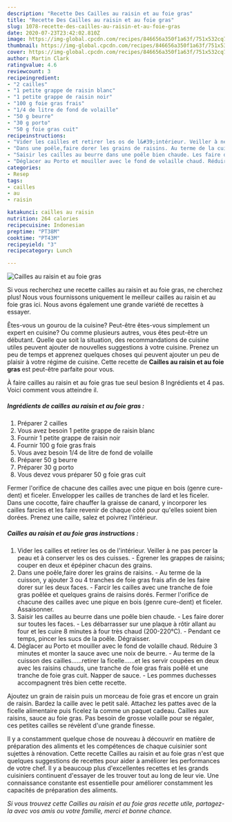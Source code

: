 ```yaml
---
description: "Recette Des Cailles au raisin et au foie gras"
title: "Recette Des Cailles au raisin et au foie gras"
slug: 1078-recette-des-cailles-au-raisin-et-au-foie-gras
date: 2020-07-23T23:42:02.810Z
image: https://img-global.cpcdn.com/recipes/846656a350f1a63f/751x532cq70/cailles-au-raisin-et-au-foie-gras-photo-principale-de-la-recette.jpg
thumbnail: https://img-global.cpcdn.com/recipes/846656a350f1a63f/751x532cq70/cailles-au-raisin-et-au-foie-gras-photo-principale-de-la-recette.jpg
cover: https://img-global.cpcdn.com/recipes/846656a350f1a63f/751x532cq70/cailles-au-raisin-et-au-foie-gras-photo-principale-de-la-recette.jpg
author: Martin Clark
ratingvalue: 4.6
reviewcount: 3
recipeingredient:
- "2 cailles"
- "1 petite grappe de raisin blanc"
- "1 petite grappe de raisin noir"
- "100 g foie gras frais"
- "1/4 de litre de fond de volaille"
- "50 g beurre"
- "30 g porto"
- "50 g foie gras cuit"
recipeinstructions:
- "Vider les cailles et retirer les os de l&#39;intérieur. Veiller à ne pas percer la peau et à conserver les os des cuisses. Égrener les grappes de raisins; couper en deux et épépiner chacun des grains."
- "Dans une poêle,faire dorer les grains de raisins. Au terme de la cuisson, y ajouter 3 ou 4 tranches de foie gras frais afin de les faire dorer sur les deux faces. Farcir les cailles avec une tranche de foie gras poêlée et quelques grains de raisins dorés. Fermer l&#39;orifice de chacune des cailles avec une pique en bois (genre cure-dent) et ficeler. Assaisonner."
- "Saisir les cailles au beurre dans une poêle bien chaude. Les faire dorer sur toutes les faces. Les débarrasser sur une plaque à rôtir allant au four et les cuire 8 minutes à four très chaud (200-220°C). Pendant ce temps, pincer les sucs de la poêle. Dégraisser."
- "Déglacer au Porto et mouiller avec le fond de volaille chaud. Réduire 3 minutes et monter la sauce avec une noix de beurre. Au terme de la cuisson des cailles......retirer la ficelle......et les servir coupées en deux avec les raisins chauds, une tranche de foie gras frais poêlé et une tranche de foie gras cuit. Napper de sauce. Les pommes duchesses accompagnent très bien cette recette."
categories:
- Resep
tags:
- cailles
- au
- raisin

katakunci: cailles au raisin 
nutrition: 264 calories
recipecuisine: Indonesian
preptime: "PT38M"
cooktime: "PT43M"
recipeyield: "3"
recipecategory: Lunch

---
```



![Cailles au raisin et au foie gras](https://img-global.cpcdn.com/recipes/846656a350f1a63f/751x532cq70/cailles-au-raisin-et-au-foie-gras-photo-principale-de-la-recette.jpg)

Si vous recherchez une recette cailles au raisin et au foie gras, ne cherchez plus! Nous vous fournissons uniquement le meilleur cailles au raisin et au foie gras ici. Nous avons également une grande variété de recettes à essayer.

Êtes-vous un gourou de la cuisine? Peut-être êtes-vous simplement un expert en cuisine? Ou comme plusieurs autres, vous êtes peut-être un débutant. Quelle que soit la situation, des recommandations de cuisine utiles peuvent ajouter de nouvelles suggestions à votre cuisine. Prenez un peu de temps et apprenez quelques choses qui peuvent ajouter un peu de plaisir à votre régime de cuisine. Cette recette de <strong> Cailles au raisin et au foie gras </strong> est peut-être parfaite pour vous.

<!--inarticleads1-->

À faire cailles au raisin et au foie gras tue seul besion 8 Ingrédients et 4 pas. Voici comment vous atteindre il.

##### Ingrédients de cailles au raisin et au foie gras :

1. Préparer 2 cailles
1. Vous avez besoin 1 petite grappe de raisin blanc
1. Fournir 1 petite grappe de raisin noir
1. Fournir 100 g foie gras frais
1. Vous avez besoin 1/4 de litre de fond de volaille
1. Préparer 50 g beurre
1. Préparer 30 g porto
1. Vous devez vous préparer 50 g foie gras cuit


Fermer l&#39;orifice de chacune des cailles avec une pique en bois (genre cure-dent) et ficeler. Envelopper les cailles de tranches de lard et les ficeler. Dans une cocotte, faire chauffer la graisse de canard, y incorporer les cailles farcies et les faire revenir de chaque côté pour qu&#39;elles soient bien dorées. Prenez une caille, salez et poivrez l&#39;intérieur. 

<!--inarticleads2-->

##### Cailles au raisin et au foie gras instructions :

1. Vider les cailles et retirer les os de l&#39;intérieur. Veiller à ne pas percer la peau et à conserver les os des cuisses. - Égrener les grappes de raisins; couper en deux et épépiner chacun des grains.
1. Dans une poêle,faire dorer les grains de raisins. - Au terme de la cuisson, y ajouter 3 ou 4 tranches de foie gras frais afin de les faire dorer sur les deux faces. - Farcir les cailles avec une tranche de foie gras poêlée et quelques grains de raisins dorés. Fermer l&#39;orifice de chacune des cailles avec une pique en bois (genre cure-dent) et ficeler. Assaisonner.
1. Saisir les cailles au beurre dans une poêle bien chaude. - Les faire dorer sur toutes les faces. - Les débarrasser sur une plaque à rôtir allant au four et les cuire 8 minutes à four très chaud (200-220°C). - Pendant ce temps, pincer les sucs de la poêle. Dégraisser.
1. Déglacer au Porto et mouiller avec le fond de volaille chaud. Réduire 3 minutes et monter la sauce avec une noix de beurre. - Au terme de la cuisson des cailles......retirer la ficelle......et les servir coupées en deux avec les raisins chauds, une tranche de foie gras frais poêlé et une tranche de foie gras cuit. Napper de sauce. - Les pommes duchesses accompagnent très bien cette recette.


Ajoutez un grain de raisin puis un morceau de foie gras et encore un grain de raisin. Bardez la caille avec le petit salé. Attachez les pattes avec de la ficelle alimentaire puis ficelez la comme un paquet cadeau. Cailles aux raisins, sauce au foie gras. Pas besoin de grosse volaille pour se régaler, ces petites cailles se révèlent d&#39;une grande finesse. 

<!--inarticleads1-->

<p>
Il y a constamment quelque chose de nouveau à découvrir en matière de préparation des aliments et les compétences de chaque cuisinier sont sujettes à rénovation. Cette recette Cailles au raisin et au foie gras n'est que quelques suggestions de recettes pour aider à améliorer les performances de votre chef. Il y a beaucoup plus d'excellentes recettes et les grands cuisiniers continuent d'essayer de les trouver tout au long de leur vie. Une connaissance constante est essentielle pour améliorer constamment les capacités de préparation des aliments.
</p>

<p>
<i>Si vous trouvez cette Cailles au raisin et au foie gras recette utile, partagez-la avec vos amis ou votre famille, merci et bonne chance.</i>
</p>
